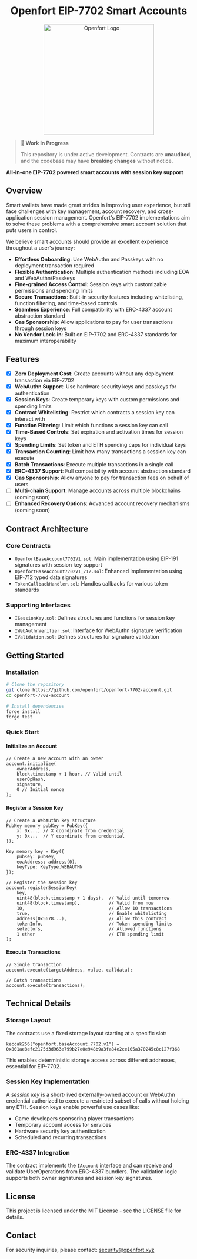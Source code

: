 # <h1 align="center"> Openfort EIP-7702 Smart Accounts </h1>

<p align="center">
  <img src="https://openfort.xyz/assets/logo.svg" alt="Openfort Logo" width="300" />
</p>

> 🚧 **Work In Progress**
> 
> This repository is under active development.
> Contracts are **unaudited**, and the codebase may have **breaking changes** without notice.

**All-in-one EIP-7702 powered smart accounts with session key support**

## Overview

Smart wallets have made great strides in improving user experience, but still face challenges with key management, account recovery, and cross-application session management. Openfort's EIP-7702 implementations aim to solve these problems with a comprehensive smart account solution that puts users in control.

We believe smart accounts should provide an excellent experience throughout a user's journey:

- **Effortless Onboarding**: Use WebAuthn and Passkeys with no deployment transaction required
- **Flexible Authentication**: Multiple authentication methods including EOA and WebAuthn/Passkeys
- **Fine-grained Access Control**: Session keys with customizable permissions and spending limits
- **Secure Transactions**: Built-in security features including whitelisting, function filtering, and time-based controls
- **Seamless Experience**: Full compatibility with ERC-4337 account abstraction standard
- **Gas Sponsorship**: Allow applications to pay for user transactions through session keys
- **No Vendor Lock-in**: Built on EIP-7702 and ERC-4337 standards for maximum interoperability

## Features

* [x] **Zero Deployment Cost**: Create accounts without any deployment transaction via EIP-7702
* [x] **WebAuthn Support**: Use hardware security keys and passkeys for authentication
* [x] **Session Keys**: Create temporary keys with custom permissions and spending limits
* [x] **Contract Whitelisting**: Restrict which contracts a session key can interact with
* [x] **Function Filtering**: Limit which functions a session key can call
* [x] **Time-Based Controls**: Set expiration and activation times for session keys
* [x] **Spending Limits**: Set token and ETH spending caps for individual keys
* [x] **Transaction Counting**: Limit how many transactions a session key can execute
* [x] **Batch Transactions**: Execute multiple transactions in a single call
* [x] **ERC-4337 Support**: Full compatibility with account abstraction standard
* [x] **Gas Sponsorship**: Allow anyone to pay for transaction fees on behalf of users
* [ ] **Multi-chain Support**: Manage accounts across multiple blockchains (coming soon)
* [ ] **Enhanced Recovery Options**: Advanced account recovery mechanisms (coming soon)

## Contract Architecture

### Core Contracts

- `OpenfortBaseAccount7702V1.sol`: Main implementation using EIP-191 signatures with session key support
- `OpenfortBaseAccount7702V1_712.sol`: Enhanced implementation using EIP-712 typed data signatures
- `TokenCallbackHandler.sol`: Handles callbacks for various token standards

### Supporting Interfaces

- `ISessionKey.sol`: Defines structures and functions for session key management
- `IWebAuthnVerifier.sol`: Interface for WebAuthn signature verification
- `IValidation.sol`: Defines structures for signature validation

## Getting Started

### Installation

```bash
# Clone the repository
git clone https://github.com/openfort/openfort-7702-account.git
cd openfort-7702-account

# Install dependencies
forge install
forge test
```

### Quick Start

#### Initialize an Account

```solidity
// Create a new account with an owner
account.initialize(
    ownerAddress,
    block.timestamp + 1 hour, // Valid until
    userOpHash,
    signature,
    0 // Initial nonce
);
```

#### Register a Session Key

```solidity
// Create a WebAuthn key structure
PubKey memory pubKey = PubKey({
    x: 0x..., // X coordinate from credential
    y: 0x...  // Y coordinate from credential
});

Key memory key = Key({
    pubKey: pubKey,
    eoaAddress: address(0),
    keyType: KeyType.WEBAUTHN
});

// Register the session key
account.registerSessionKey(
    key,
    uint48(block.timestamp + 1 days),  // Valid until tomorrow
    uint48(block.timestamp),           // Valid from now
    10,                                // Allow 10 transactions
    true,                              // Enable whitelisting
    address(0x5678...),                // Allow this contract
    tokenInfo,                         // Token spending limits
    selectors,                         // Allowed functions
    1 ether                            // ETH spending limit
);
```

#### Execute Transactions

```solidity
// Single transaction
account.execute(targetAddress, value, calldata);

// Batch transactions
account.execute(transactions);
```

## Technical Details

### Storage Layout

The contracts use a fixed storage layout starting at a specific slot:

```solidity
keccak256("openfort.baseAccount.7702.v1") = 0x801ae8efc2175d3d963e799b27e0e948b9a3fa84e2ce105a370245c8c127f368
```

This enables deterministic storage access across different addresses, essential for EIP-7702.

### Session Key Implementation

A *session key* is a short-lived externally-owned account or WebAuthn credential authorized to execute a restricted subset of calls without holding any ETH. Session keys enable powerful use cases like:

- Game developers sponsoring player transactions
- Temporary account access for services
- Hardware security key authentication
- Scheduled and recurring transactions

### ERC-4337 Integration

The contract implements the `IAccount` interface and can receive and validate UserOperations from ERC-4337 bundlers. The validation logic supports both owner signatures and session key signatures.

## License

This project is licensed under the MIT License - see the LICENSE file for details.

## Contact

For security inquiries, please contact: security@openfort.xyz